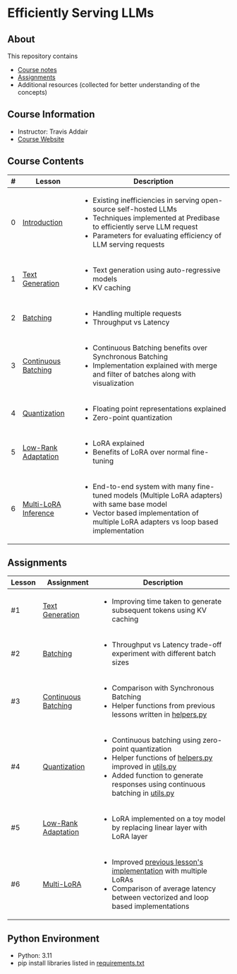 # Efficiently Serving LLMs

## About

This repository contains

- [Course notes](#course-contents)
- [Assignments](#assignments)
- Additional resources (collected for better understanding of the concepts)

## Course Information

- Instructor: Travis Addair
- [Course Website](https://www.deeplearning.ai/short-courses/efficiently-serving-llms/)

## Course Contents

|#|     Lesson  |   Description   |
|-|-------------|-----------------|
|0|[Introduction](./notes/Lesson_0.md)|<ul><li>Existing inefficiencies in serving open-source self-hosted LLMs</li><li>Techniques implemented at Predibase to efficiently serve LLM request</li><li>Parameters for evaluating efficiency of LLM serving requests</li></ul>|
|1|[Text Generation](./notes/Lesson_1.md)|<ul><li>Text generation using auto-regressive models</li><li>KV caching</li></ul>|
|2|[Batching](./notes/Lesson_2.md)|<ul><li>Handling multiple requests</li><li>Throughput vs Latency</li></ul>|
|3|[Continuous Batching](./notes/Lesson_3.md)|<ul><li>Continuous Batching benefits over Synchronous Batching</li><li>Implementation explained with merge and filter of batches along with visualization</li></ul>|
|4|[Quantization](./notes/Lesson_4.md)|<ul><li>Floating point representations explained</li><li>Zero-point quantization</li></ul>|
|5|[Low-Rank Adaptation](./notes/Lesson_5.md)|<ul><li>LoRA explained</li><li>Benefits of LoRA over normal fine-tuning</li></ul>|
|6|[Multi-LoRA Inference](./notes/Lesson_6.md)|<ul><li>End-to-end system with many fine-tuned models (Multiple LoRA adapters) with same base model</li><li>Vector based implementation of multiple LoRA adapters vs loop based implementation</li></ul>|

## Assignments

|Lesson|         Assignment        |   Description   |
|-------|---------------------------|-----------------|
|#1|[Text Generation](./notes/Lesson_1.md#notebook)|<ul><li>Improving time taken to generate subsequent tokens using KV caching</li></ul>|
|#2|[Batching](./notes/Lesson_2.md#notebook)|<ul><li>Throughput vs Latency trade-off experiment with different batch sizes</li></ul>|
|#3|[Continuous Batching](./notes/Lesson_3.md#notebook)|<ul><li>Comparison with Synchronous Batching</li><li>Helper functions from previous lessons written in [helpers.py](./code/helpers.py)</li></ul>|
|#4|[Quantization](./notes/Lesson_4.md#notebook)|<ul><li>Continuous batching using zero-point quantization</li><li>Helper functions of [helpers.py](./code/helpers.py) improved in [utils.py](./code/utils.py)</li><li>Added function to generate responses using continuous batching in [utils.py](./code/utils.py)</li></ul>|
|#5|[Low-Rank Adaptation](./notes/Lesson_5.md#notebook)|<ul><li>LoRA implemented on a toy model by replacing linear layer with LoRA layer</li></ul>|
|#6|[Multi-LoRA](./notes/Lesson_6.md#notebook)|<ul><li>Improved [previous lesson's implementation](./notes/Lesson_5.md#notebook) with multiple LoRAs</li><li>Comparison of average latency between vectorized and loop based implementations</li></ul>|

## Python Environment

- Python: 3.11
- pip install libraries listed in [requirements.txt](./code/requirements.txt)
